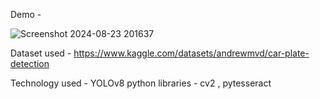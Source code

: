 Demo - 

![Screenshot 2024-08-23 201637](https://github.com/user-attachments/assets/18b22e9e-6bda-4c38-8ebf-3674f23259b8) 

Dataset used -  https://www.kaggle.com/datasets/andrewmvd/car-plate-detection  

Technology used - YOLOv8
python libraries - cv2 , pytesseract 

